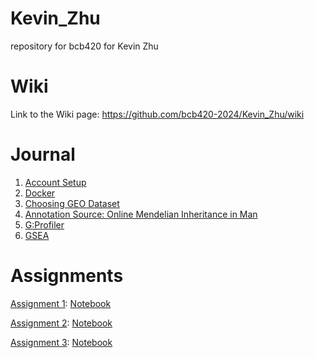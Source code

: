 # Kevin_Zhu
repository for bcb420 for Kevin Zhu

# Wiki
Link to the Wiki page: https://github.com/bcb420-2024/Kevin_Zhu/wiki

# Journal
1. [Account Setup](https://github.com/bcb420-2024/Kevin_Zhu/wiki/Account-Setup)
2. [Docker](https://github.com/bcb420-2024/Kevin_Zhu/wiki/Docker)
3. [Choosing GEO Dataset](https://github.com/bcb420-2024/Kevin_Zhu/wiki/Choosing-GEO-Dataset)
4. [Annotation Source: Online Mendelian Inheritance in Man](https://github.com/bcb420-2024/Kevin_Zhu/wiki/Annotation-Source:-Online-Mendelian-Inheritance-in-Man)
5. [G:Profiler](https://github.com/bcb420-2024/Kevin_Zhu/wiki/G:Profiler)
6. [GSEA](https://github.com/bcb420-2024/Kevin_Zhu/wiki/GSEA)

# Assignments
[Assignment 1](https://github.com/bcb420-2024/Kevin_Zhu/wiki/Assignment-1): [Notebook](https://github.com/bcb420-2024/Kevin_Zhu/blob/main/A1/A1_KevinZhu.html)

[Assignment 2](https://github.com/bcb420-2024/Kevin_Zhu/wiki/Assignment-2): [Notebook](https://github.com/bcb420-2024/Kevin_Zhu/blob/main/A2/A2_KevinZhu.html)

[Assignment 3](https://github.com/bcb420-2024/Kevin_Zhu/wiki/Assignment-3): [Notebook](https://github.com/bcb420-2024/Kevin_Zhu/blob/main/A3/A3_KevinZhu.html)
